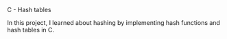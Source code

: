 C - Hash tables

In this project, I learned about hashing by implementing hash functions and hash tables in C.
